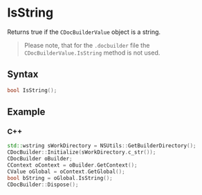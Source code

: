 # IsString

Returns true if the `CDocBuilderValue` object is a string.

> Please note, that for the `.docbuilder` file the `CDocBuilderValue.IsString` method is not used.

## Syntax

```cpp
bool IsString();
```

## Example

### C++

```cpp
std::wstring sWorkDirectory = NSUtils::GetBuilderDirectory();
CDocBuilder::Initialize(sWorkDirectory.c_str());
CDocBuilder oBuilder;
CContext oContext = oBuilder.GetContext();
CValue oGlobal = oContext.GetGlobal();
bool bString = oGlobal.IsString();
CDocBuilder::Dispose();
```
